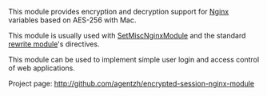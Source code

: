 <!---
    @title         Encrypted Session Nginx Module
    @creator       Yichun Zhang
    @created       2011-06-21 08:34 GMT
    @modifier      YichunZhang
    @modified      2011-06-21 08:39 GMT
    @changecount   3
--->

This module provides encryption and decryption support for [Nginx](nginx/) variables based on AES-256 with Mac.

This module is usually used with [SetMiscNginxModule](set-misc-nginx-module/) and the standard [rewrite module](http://wiki.nginx.org/NginxHttpRewriteModule)'s directives.

This module can be used to implement simple user login and access control of web applications.

Project page: http://github.com/agentzh/encrypted-session-nginx-module
